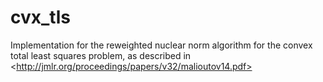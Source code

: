 # cvx_tls
Implementation for the reweighted nuclear norm algorithm for the convex total least squares problem, as described in &lt;http://jmlr.org/proceedings/papers/v32/malioutov14.pdf>
